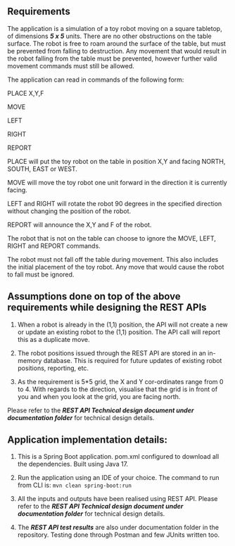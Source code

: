 ## Requirements
The application is a simulation of a toy robot moving on a square tabletop, of dimensions ***5 x 5*** units. There are no other obstructions on the table surface.
The robot is free to roam around the surface of the table, but must be prevented from falling to destruction. Any movement that would result in the robot
falling from the table must be prevented, however further valid movement commands must still be allowed.

The application can read in commands of the following form:

PLACE X,Y,F

MOVE

LEFT

RIGHT

REPORT

PLACE will put the toy robot on the table in position X,Y and facing NORTH, SOUTH, EAST or WEST.

MOVE will move the toy robot one unit forward in the direction it is currently facing.

LEFT and RIGHT will rotate the robot 90 degrees in the specified direction without changing the position of the robot.

REPORT will announce the X,Y and F of the robot.

The robot that is not on the table can choose to ignore the MOVE, LEFT, RIGHT and REPORT commands.

The robot must not fall off the table during movement. This also includes the initial placement of the toy robot.
Any move that would cause the robot to fall must be ignored.

## Assumptions done on top of the above requirements while designing the REST APIs
1. When a robot is already in the (1,1) position, the API will not create a new or update an existing robot to the (1,1) position. The API call will report this as a duplicate move.

2. The robot positions issued through the REST API are stored in an in-memory database. This is required for future updates of existing robot positions, reporting, etc.

3. As the requirement is 5*5 grid, the X and Y cor-ordinates range from 0 to 4. With regards to the direction, visualise that the grid is in front of you and when you look at the grid, you are facing north.

Please refer to the ***REST API Technical design document under documentation folder*** for technical design details.

## Application implementation details:

1. This is a Spring Boot application. pom.xml configured to download all the dependencies. Built using Java 17.

2. Run the application using an IDE of your choice. The command to run from CLI is:
`mvn clean spring-boot:run`

4. All the inputs and outputs have been realised using REST API. Please refer to the ***REST API Technical design document under documentation folder*** for technical design details.

5. The ***REST API test results*** are also under documentation folder in the repository. Testing done through Postman and few JUnits written too.
